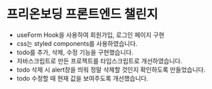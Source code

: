 # 프리온보딩 프론트엔드 챌린지 

- useForm Hook을 사용하여 회원가입, 로그인 페이지 구현 
- css는 styled components를 사용하였습니다.
- todo를 추가, 삭제, 수정 기능을 구현했습니다.
- 자바스크립트로 만든 프로젝트를 타입스크립트로 개선하였습니다.
- todo 삭제 시 alert창을 띄워 정말 삭제할 것인지 확인하도록 만들었습니다.
- todo 수정할 때 현재 값을 보여주도록 개선했습니다.
